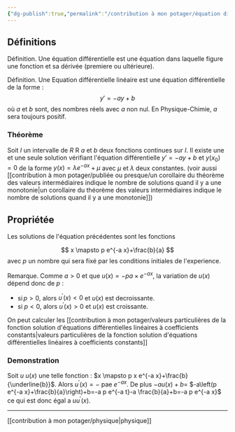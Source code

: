 ```yaml
---
{"dg-publish":true,"permalink":"/contribution à mon potager/équation différentielle linéaire à coefficients constants/"}
---
```


## Définitions
Définition. Une équation différentielle est une équation dans laquelle figure une fonction et sa dérivée (premiere ou ultérieure).

Définition. Une Equation différentielle linéaire est une équation différentielle de la forme :
$$y'=-a y+b$$
où $a$ et $b$ sont, des nombres réels avec $a$ non nul. En Physique-Chimie, $a$ sera toujours positif.
### Théorème
Soit $I$ un intervalle de $R$ R $a$ et $b$ deux fonctions continues sur $I$. Il existe une et une seule solution vérifiant l'équation différentielle $y'=-a y+b$ et $y(x_{0})=0$ de la forme $y(x)=\lambda e^{-ax}+\mu$ avec $\mu$ et $\lambda$ deux constantes.
(voir aussi [[contribution à mon potager/publiée ou presque/un corollaire du théorème des valeurs intermédiaires indique le nombre de solutions quand il y a une monotonie\|un corollaire du théorème des valeurs intermédiaires indique le nombre de solutions quand il y a une monotonie]])
## Propriétée
Les solutions de l'équation précédentes sont les fonctions

$$
x \mapsto p e^{-a x}+\frac{b}{a}
$$
avec $p$ un nombre qui sera fixé par les conditions initiales de l'experience. 

Remarque. Comme $a>0$ et que $u(x)=-pa \times e^{-ax}$, la variation de $u(x)$ dépend donc de $p$ :
- $\operatorname{si} p>0$, alors $u^{\prime}(x)<0$ et $u(x)$ est decroissante.
- si ${p}<0$, alors $u^{\prime}(x)>0$ et $u(x)$ est croissante.

On peut calculer les [[contribution à mon potager/valeurs particulières de la fonction solution d'équations différentielles linéaires à coefficients constants\|valeurs particulières de la fonction solution d'équations différentielles linéaires à coefficients constants]]
### Demonstration
Soit $u$ $u(x)$ une telle fonction : $x \mapsto p x e^{-a x}+\frac{b}{\underline{b}}$. Alors $u^{\prime}(x)=-$ pae $e^{-a x}$. De plus $-a u(x)+b=$
$-a\left(p e^{-a x}+\frac{b}{a}\right)+b=-a p e^{-a t}-a \frac{b}{a}+b=-a p e^{-a x}$ ce qui est donc égal a $u u^{\prime}(x)$.

---
[[contribution à mon potager/physique\|physique]] 